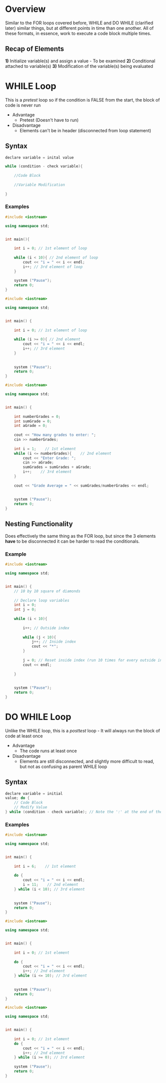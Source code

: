 # Overview
Similar to the FOR loops covered before, WHILE and DO WHILE (clarified later) similar things, but at different points in time than one another. All of these formats, in essence, work to execute a code block multiple times.
## Recap of Elements
**1)** Initialize variable(s) and assign a value - To be examined
**2)** Conditional attached to variable(s)
**3)** Modification of the variable(s) being evaluated
# WHILE Loop
This is a *pretest* loop so if the condition is FALSE from the start, the block of code is never run
- Advantage
	- Pretest (Doesn't have to run)
- Disadvantage
	- Elements can't be in header (disconnected from loop statement)
## Syntax
```cpp title:Syntax
declare variable = inital value

while (condition - check variable){
	
	//Code Block
	
	//Variable Modification
	
}
```
### Examples
```cpp title:"Loop Counter"
#include <iostream>

using namespace std;


int main(){
	
	int i = 0; // 1st element of loop
	
	while (i < 10){ // 2nd element of loop
		cout << "i = " << i << endl;
		i++; // 3rd element of loop
	}
	
	system ("Pause");
	return 0;
}
```
```cpp title:"Infinite Loop"
#include <iostream>

using namespace std;


int main() {
	
	int i = 0; // 1st element of loop
	
	while (i >= 0){ // 2nd element
		cout << "i = " << i << endl;
		i++; // 3rd element
	}
	
	
	system ("Pause");
	return 0;
}
```
```cpp title:"Grade Average"
#include <iostream>

using namespace std;


int main() {
	
	int numberGrades = 0;
	int sumGrade = 0;
	int aGrade = 0;
	
	cout << "How many grades to enter: ";
	cin >> numberGrades;
	
	int i = 1;    // 1st element
	while (i <= numberGrades){    // 2nd element
		cout << "Enter Grade: ";
		cin >> aGrade;
		sumGrades = sumGrades + aGrade;
		i++;    // 3rd element	
	}
	
	cout << "Grade Average = " << sumGrades/numberGrades << endl;
	
	
	system ("Pause");
	return 0;
}
```
## Nesting Functionality
Does effectively the same thing as the FOR loop, but since the 3 elements **have** to be disconnected it can be harder to read the conditionals.
### Example
```cpp title:"Diamond Printer"
#include <iostream>

using namespace std;


int main() {
	// 10 by 10 square of diamonds
	
	// Declare loop variables
	int i = 0;
	int j = 0;
	
	while (i < 10){
	
		i++; // Outside index
		
		while (j < 10){
			j++; // Inside index
			cout << "*";
		}
		
		j = 0; // Reset inside index (run 10 times for every outside index)
		cout << endl;
		
	}
	
	
	system ("Pause");
	return 0;
}
```
# DO WHILE Loop
Unlike the WHILE loop, this is a *posttest* loop - It will always run the block of code at least once
- Advantage
	- The code runs at least once
- Disadvantage
	- Elements are still disconnected, and slightly more difficult to read, but not as confusing as parent WHILE loop
## Syntax
```cpp title:Syntax
declare variable = initial
value; do {
	// Code Block
	// Modify Value
} while (condition - check variable); // Note the ':' at the end of the statement
```
### Examples
```cpp title:"Single Loop "Counter""
#include <iostream>

using namespace std;


int main() {
	
	int i = 6;    // 1st element
	
	do {
		cout << "i = " << i << endl;
		i = 11;    // 2nd element
	} while (i < 10); // 3rd element
	
	
	system ("Pause");
	return 0;
}
```
```cpp title:Loop
#include <iostream>

using namespace std;


int main() {
	
	int i = 0; // 1st element
	
	do {
		cout << "i = " << i << endl;
		i++; // 2nd element
	} while (i <= 10); // 3rd element
	
	
	system ("Pause");
	return 0;
}
```
```cpp title:"Infinite Loop"
#include <iostream>

using namespace std;


int main() {
	
	int i = 0; // 1st element
	do {
		cout << "i = " << i << endl;
		i++; // 2nd element
	} while (i >= 0); // 3rd element
	
	system ("Pause");
	return 0;
}
```